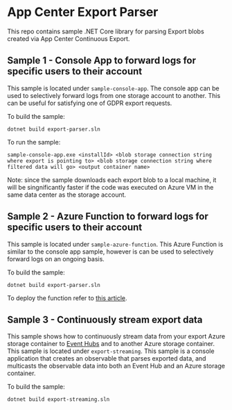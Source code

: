 # App Center Export Parser
This repo contains sample .NET Core library for parsing Export blobs created via App Center Continuous Export. 

## Sample 1 - Console App to forward logs for specific users to their account
This sample is located under `sample-console-app`. The console app can be used to selectively forward logs from one storage account to another. This can be useful for satisfying one of GDPR export requests.

To build the sample:
```
dotnet build export-parser.sln
```

To run the sample:
```
sample-console-app.exe <installId> <blob storage connection string where export is pointing to> <blob storage connection string where filtered data will go> <output container name>
```

Note: since the sample downloads each export blob to a local machine, it will be singnificantly faster if the code was executed on Azure VM in the same data center as the storage account.

## Sample 2 - Azure Function to forward logs for specific users to their account
This sample is located under `sample-azure-function`. This Azure Function is similar to the console app sample, however is can be used to selectively forward logs on an ongoing basis.

To build the sample:
```
dotnet build export-parser.sln
```

To deploy the function refer to [this article](https://docs.microsoft.com/en-us/azure/azure-functions/functions-develop-vs).

## Sample 3 - Continuously stream export data

This sample shows how to continuously stream data from your export Azure storage container to [Event Hubs](https://azure.microsoft.com/en-us/services/event-hubs/) and to another Azure storage container.
This sample is located under `export-streaming`.
This sample is a console application that creates an observable that parses exported data, and multicasts the observable data into both an Event Hub and an Azure storage container.

To build the sample:
```
dotnet build export-streaming.sln
```